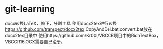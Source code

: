# git-learning
docx转换LaTeX，修正，分割工具
使用docx2tex进行转换 https://github.com/transpect/docx2tex
CopyAndDel.bat,convert.bat放在docx2tex目录中
使用https://github.com/Kr00l/VBCCR项目中的RichTextBox，VBCCR16.OCX需要自己注册。
